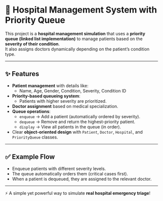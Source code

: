 # 🏥 Hospital Management System with Priority Queue

This project is a **hospital management simulation** that uses a **priority queue (linked list implementation)** to manage patients based on the **severity of their condition**.  
It also assigns doctors dynamically depending on the patient’s condition type.

---

## ✨ Features
- **Patient management** with details like:
  - Name, Age, Gender, Condition, Severity, Condition ID
- **Priority-based queueing system**:
  - Patients with higher severity are prioritized.
- **Doctor assignment** based on medical specialization.
- **Queue operations**:
  - `enqueue` → Add a patient (automatically ordered by severity).
  - `dequeue` → Remove and return the highest-priority patient.
  - `display` → View all patients in the queue (in order).
- Clear **object-oriented design** with `Patient`, `Doctor`, `Hospital`, and `PriorityQueue` classes.


---

## ✅ Example Flow
- Enqueue patients with different severity levels.
- The queue automatically orders them (critical cases first).
- When a patient is dequeued, they are assigned to the relevant doctor.

---

⚡ A simple yet powerful way to simulate **real hospital emergency triage**!

